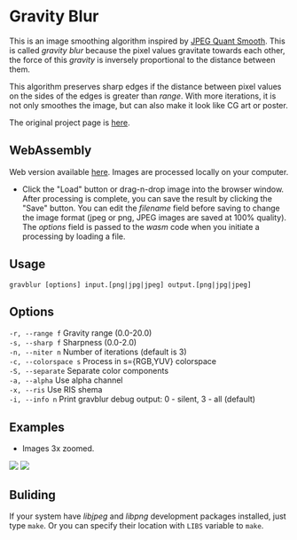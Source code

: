 # Gravity Blur

This is an image smoothing algorithm inspired by [JPEG Quant Smooth](https://github.com/ilyakurdyukov/jpeg-quantsmooth). This is called *gravity blur* because the pixel values gravitate towards each other, the force of this *gravity* is inversely proportional to the distance between them.

This algorithm preserves sharp edges if the distance between pixel values on the sides of the edges is greater than *range*. With more iterations, it is not only smoothes the image, but can also make it look like CG art or poster.

The original project page is [here](https://github.com/ilyakurdyukov/gravityblur).

## WebAssembly

Web version available [here](https://ilyakurdyukov.github.io/gravityblur/).
Images are processed locally on your computer.

- Click the "Load" button or drag-n-drop image into the browser window. After processing is complete, you can save the result by clicking the "Save" button. You can edit the *filename* field before saving to change the image format (jpeg or png, JPEG images are saved at 100% quality). The *options* field is passed to the *wasm* code when you initiate a processing by loading a file.

## Usage

`gravblur [options] input.[png|jpg|jpeg] output.[png|jpg|jpeg]`

## Options

`-r, --range f` Gravity range (0.0-20.0)  
`-s, --sharp f` Sharpness (0.0-2.0)  
`-n, --niter n` Number of iterations (default is 3)  
`-c, --colorspace s` Process in s={RGB,YUV} colorspace  
`-S, --separate` Separate color components  
`-a, --alpha` Use alpha channel  
`-x, --ris` Use RIS shema  
`-i, --info n` Print gravblur debug output: 0 - silent, 3 - all (default)  

## Examples

- Images 3x zoomed.

![](https://ilyakurdyukov.github.io/gravityblur/images/lena_orig.png)
![](https://ilyakurdyukov.github.io/gravityblur/images/lena_new.png)

## Buliding

If your system have *libjpeg* and *libpng* development packages installed, just type `make`.
Or you can specify their location with `LIBS` variable to `make`.

